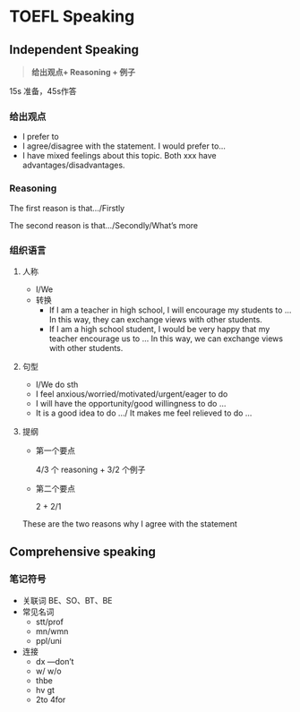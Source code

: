 # TOEFL Speaking
## Independent Speaking
> **给出观点+ Reasoning + 例子**

15s 准备，45s作答

### 给出观点

- I prefer to
- I agree/disagree with the statement. I would prefer to…
- I have mixed feelings about this topic. Both xxx have advantages/disadvantages.

### Reasoning

The first reason is that…/Firstly

The second reason is that…/Secondly/What’s more

### 组织语言

1. 人称
    - I/We
    - 转换
        - If I am a teacher in high school, I will encourage my students to … In this way, they can exchange views with other students.
        - If I am a high school student, I would be very happy that my teacher encourage us to … In this way, we can exchange views with other students.
2. 句型
    - I/We  do sth
    - I feel anxious/worried/motivated/urgent/eager to do
    - I will have the opportunity/good willingness to do …
    - It is a good idea to do …/ It makes me feel relieved to do …
3. 提纲
    - 第一个要点
        
        4/3 个 reasoning + 3/2 个例子
        
    - 第二个要点
        
        2 + 2/1
        
    
    These are the two reasons why I agree with the statement

## Comprehensive speaking
### 笔记符号
- 关联词 BE、SO、BT、BE
- 常见名词
    - stt/prof
    - mn/wmn
    - ppl/uni
- 连接
    - dx —don’t
    - w/ w/o
    - thbe
    - hv gt
    - 2to 4for
